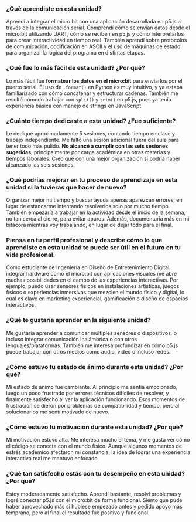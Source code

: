 ### ¿Qué aprendiste en esta unidad?

Aprendí a integrar el micro:bit con una aplicación desarrollada en p5.js a través de la comunicación serial. Comprendí cómo se envían datos desde el micro:bit utilizando UART, cómo se reciben en p5.js y cómo interpretarlos para crear interactividad en tiempo real. También aprendí sobre protocolos de comunicación, codificación en ASCII y el uso de máquinas de estado para organizar la lógica del programa en distintas etapas.

### ¿Qué fue lo más fácil de esta unidad? ¿Por qué?

Lo más fácil fue **formatear los datos en el micro:bit** para enviarlos por el puerto serial. El uso de `.format()` en Python es muy intuitivo, y ya estaba familiarizado con cómo concatenar y estructurar cadenas. También me resultó cómodo trabajar con `split()` y `trim()` en p5.js, pues ya tenía experiencia básica con manejo de strings en JavaScript.

### ¿Cuánto tiempo dedicaste a esta unidad? ¿Fue suficiente?

Le dediqué aproximadamente 5 sesiones, contando tiempo en clase y trabajo independiente. Me faltó una sesión adicional fuera del aula para tener todo más pulido. **No alcancé a cumplir con las seis sesiones sugeridas**, principalmente por carga académica en otras materias y tiempos laborales. Creo que con una mejor organización sí podría haber alcanzado las seis sesiones.

### ¿Qué podrías mejorar en tu proceso de aprendizaje en esta unidad si la tuvieras que hacer de nuevo?

Organizar mejor mi tiempo y buscar ayuda apenas aparezcan errores, en lugar de estancarme intentando resolverlos solo por mucho tiempo. También empezaría a trabajar en la actividad desde el inicio de la semana, no tan cerca al cierre, para evitar apuros. Además, documentaría más en mi bitácora mientras voy trabajando, en lugar de dejar todo para el final.

### Piensa en tu perfil profesional y describe cómo lo que aprendiste en esta unidad te puede ser útil en el futuro en tu vida profesional.

Como estudiante de Ingeniería en Diseño de Entretenimiento Digital, integrar hardware como el micro:bit con aplicaciones visuales me abre muchas posibilidades en el campo de las experiencias interactivas. Por ejemplo, puedo usar sensores físicos en instalaciones artísticas, juegos físicos o experiencias inmersivas que mezclen el mundo físico y digital, lo cual es clave en marketing experiencial, gamificación o diseño de espacios interactivos.

### ¿Qué te gustaría aprender en la siguiente unidad?

Me gustaría aprender a comunicar múltiples sensores o dispositivos, o incluso integrar comunicación inalámbrica o con otros lenguajes/plataformas. También me interesa profundizar en cómo p5.js puede trabajar con otros medios como audio, video o incluso redes.

### ¿Cómo estuvo tu estado de ánimo durante esta unidad? ¿Por qué?

Mi estado de ánimo fue cambiante. Al principio me sentía emocionado, luego un poco frustrado por errores técnicos difíciles de resolver, y finalmente satisfecho al ver la aplicación funcionando. Esos momentos de frustración se dieron por problemas de compatibilidad y tiempo, pero al solucionarlos me sentí motivado de nuevo.

### ¿Cómo estuvo tu motivación durante esta unidad? ¿Por qué?

Mi motivación estuvo alta. Me interesa mucho el tema, y me gusta ver cómo el código se conecta con el mundo físico. Aunque algunos momentos de estrés académico afectaron mi constancia, la idea de lograr una experiencia interactiva real me mantuvo enfocado.

### ¿Qué tan satisfecho estás con tu desempeño en esta unidad? ¿Por qué?

Estoy moderadamente satisfecho. Aprendí bastante, resolví problemas y logré conectar p5.js con el micro:bit de forma funcional. Siento que pude haber aprovechado más si hubiese empezado antes y pedido apoyo más temprano, pero al final el resultado fue positivo y funcional.

